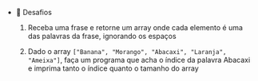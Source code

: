- 🏅  Desafios
    1. Receba uma frase e retorne um array onde cada elemento é uma das palavras da frase, ignorando os espaços
    
    2. Dado o array `["Banana", "Morango", "Abacaxi", "Laranja", "Ameixa"]`, faça um programa que acha o índice da palavra Abacaxi e imprima tanto o índice quanto o tamanho do array